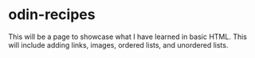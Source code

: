 # odin-recipes

This will be a page to showcase what I have learned in basic HTML.
This will include adding links, images, ordered lists, and unordered lists.